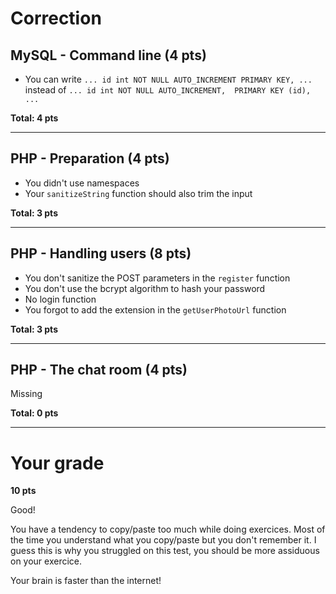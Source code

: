 # Correction

## MySQL - Command line (4 pts)
- You can write `... id int NOT NULL AUTO_INCREMENT PRIMARY KEY, ...` instead of `... id int NOT NULL AUTO_INCREMENT,  PRIMARY KEY (id), ...`

**Total: 4 pts**

----
## PHP - Preparation (4 pts)

- You didn't use namespaces
- Your `sanitizeString` function should also trim the input

**Total: 3 pts**

----
## PHP - Handling users (8 pts)

- You don't sanitize the POST parameters in the `register` function
- You don't use the bcrypt algorithm to hash your password
- No login function
- You forgot to add the extension in the `getUserPhotoUrl` function

**Total: 3 pts**

----
## PHP - The chat room (4 pts)

Missing

**Total: 0 pts**

----
# Your grade
**10 pts**

Good!

You have a tendency to copy/paste too much while doing exercices. Most of the time you understand what you copy/paste but you don't remember it. I guess this is why you struggled on this test, you should be more assiduous on your exercice.

Your brain is faster than the internet! 